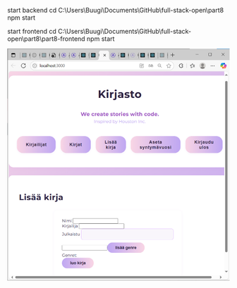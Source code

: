 start backend
cd C:\Users\Buugi\Documents\GitHub\full-stack-open\part8
npm start 


start frontend 
cd C:\Users\Buugi\Documents\GitHub\full-stack-open\part8\part8-frontend
npm start 


![alt text](image.png)
